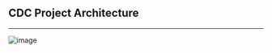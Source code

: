 ## CDC Project Architecture

---

![image](https://github.com/hyunwoopark0/CDC_project/assets/144861873/d67c5ec1-e1c5-48c9-932a-9f20d8d4a04b)
